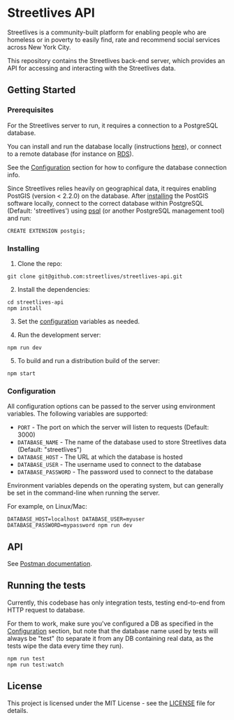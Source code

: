 # Streetlives API

Streetlives is a community-built platform for enabling people who are homeless or in poverty to easily find, rate and recommend social services across New York City.

This repository contains the Streetlives back-end server, which provides an API for accessing and interacting with the Streetlives data.

## Getting Started

### Prerequisites

For the Streetlives server to run, it requires a connection to a PostgreSQL database.

You can install and run the database locally (instructions [here](https://wiki.postgresql.org/wiki/Detailed_installation_guides)), or connect to a remote database (for instance on [RDS](https://aws.amazon.com/rds/)).

See the [Configuration](#configuration) section for how to configure the database connection info.

Since Streetlives relies heavily on geographical data, it requires enabling PostGIS (version < 2.2.0) on the database. After [installing](https://postgis.net/install) the PostGIS software locally, connect to the correct database within PostgreSQL (Default: 'streetlives') using [psql](https://www.postgresql.org/docs/current/static/app-psql.html) (or another PostgreSQL management tool) and run:

```
CREATE EXTENSION postgis;
```

### Installing

1. Clone the repo:

```
git clone git@github.com:streetlives/streetlives-api.git
```

2. Install the dependencies:

```
cd streetlives-api
npm install
```

3. Set the [configuration](#configuration) variables as needed.

4. Run the development server:

```
npm run dev
```

5. To build and run a distribution build of the server:

```
npm start
```

### Configuration

All configuration options can be passed to the server using environment variables. The following variables are supported:

* `PORT` - The port on which the server will listen to requests (Default: 3000)
* `DATABASE_NAME` - The name of the database used to store Streetlives data (Default: "streetlives")
* `DATABASE_HOST` - The URL at which the database is hosted
* `DATABASE_USER` - The username used to connect to the database
* `DATABASE_PASSWORD` - The password used to connect to the database

Environment variables depends on the operating system, but can generally be set in the command-line when running the server.

For example, on Linux/Mac:

```
DATABASE_HOST=localhost DATABASE_USER=myuser DATABASE_PASSWORD=mypassword npm run dev
```

## API

See [Postman documentation](https://documenter.getpostman.com/view/3922811/RVncdbse).

## Running the tests

Currently, this codebase has only integration tests, testing end-to-end from HTTP request to database.

For them to work, make sure you've configured a DB as specified in the [Configuration](#configuration) section, but note that the database name used by tests will always be "test" (to separate it from any DB containing real data, as the tests wipe the data every time they run).

```
npm run test
npm run test:watch
```

## License

This project is licensed under the MIT License - see the [LICENSE](LICENSE) file for details.
